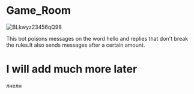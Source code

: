 # Game_Room

![BLkwyz23456qQ98](https://user-images.githubusercontent.com/128980327/236634289-c88c1b9f-617d-4f73-be90-ad7e610bc815.jpg)

This bot poisons messages on the word hello and replies that don't break the rules.It also sends messages after a certain amount.


# I will add much more later
лнелн

